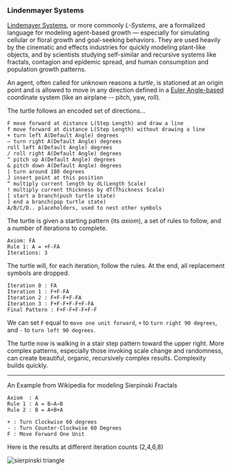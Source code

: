 ### Lindenmayer Systems

[Lindemayer Systems](https://en.wikipedia.org/wiki/L-system), or more commonly *L-Systems*, are a formalized language for modeling agent-based growth — especially for simulating cellular or floral growth and goal-seeking behaviors. They are used heavily by the cinematic and effects industries for quickly modeling plant-like objects, and by scientists studying self-similar and recursive systems like fractals, contagion and epidemic spread, and human consumption and population growth patterns.

An agent, often called for unknown reasons a *turtle*, is stationed at an origin point and is allowed to move in any direction defined in a [Euler Angle-based](https://en.wikipedia.org/wiki/Euler_angles) coordinate system (like an airplane -- pitch, yaw, roll).

The turtle follows an encoded set of directions...

```
F move forward at distance L(Step Length) and draw a line
f move forward at distance L(Step Length) without drawing a line
+ turn left A(Default Angle) degrees
– turn right A(Default Angle) degrees
roll left A(Default Angle) degrees
/ roll right A(Default Angle) degrees
^ pitch up A(Default Angle) degrees
& pitch down A(Default Angle) degrees
| turn around 180 degrees
J insert point at this position
“ multiply current length by dL(Length Scale)
! multiply current thickness by dT(Thickness Scale)
[ start a branch(push turtle state)
] end a branch(pop turtle state)
A/B/C/D.. placeholders, used to nest other symbols
```

The turtle is given a starting pattern (its *axiom*), a set of rules to follow, and a number of iterations to complete.

```
Axiom: FA
Rule 1: A = +F-FA 
Iterations: 3
```

The turtle will, for each iteration, follow the rules. At the end, all replacement symbols are dropped.

```
Iteration 0 : FA
Iteration 1 : F+F-FA
Iteration 2 : F+F-F+F-FA
Iteration 3 : F+F-F+F-F+F-FA
Final Pattern : F+F-F+F-F+F-F
```

We can set `F` equal to `move one unit forward`, `+` to `turn right 90 degrees`, and `-` to `turn left 90 degrees`.

The turtle now is walking in a stair step pattern toward the upper right. More complex patterns, especially those invoking scale change and randomness, can create beautiful, organic, recursively complex results. Complexity builds quickly.

---

An Example from Wikipedia for modeling Sierpinski Fractals

```
Axiom  : A
Rule 1 : A = B−A−B
Rule 2 : B = A+B+A

+ : Turn Clockwise 60 degrees
- : Turn Counter-Clockwise 60 Degrees
F : Move Forward One Unit
```

Here is the results at different iteration counts (2,4,6,8)

![sierpinski triangle](tri.svg)
